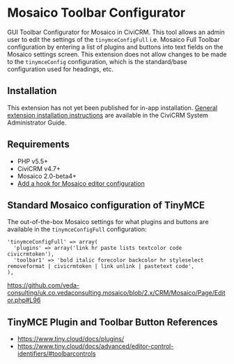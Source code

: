 # Mosaico Toolbar Configurator

GUI Toolbar Configurator for Mosaico in CiviCRM. This tool allows an admin user to edit the settings of the `tinymceConfigFull` i.e. Mosaico Full Toolbar configuration by entering a list of plugins and buttons into text fields on the Mosaico settings screen. This extension does not allow changes to be made to the `tinymceConfig` configuration, which is the standard/base configuration used for headings, etc.

## Installation

This extension has not yet been published for in-app installation. [General extension installation instructions](https://docs.civicrm.org/sysadmin/en/latest/customize/extensions/#installing-a-new-extension) are available in the CiviCRM System Administrator Guide.

## Requirements

* PHP v5.5+
* CiviCRM v4.7+
* Mosaico 2.0-beta4+
* [Add a hook for Mosaico editor configuration](https://patch-diff.githubusercontent.com/raw/veda-consulting/uk.co.vedaconsulting.mosaico/pull/272.patch)

## Standard Mosaico configuration of TinyMCE

The out-of-the-box Mosaico settings for what plugins and buttons are available in the `tinymceConfigFull` configuration:

```
'tinymceConfigFull' => array(
  'plugins' => array('link hr paste lists textcolor code civicrmtoken'),
  'toolbar1' => 'bold italic forecolor backcolor hr styleselect removeformat | civicrmtoken | link unlink | pastetext code',
),
```

https://github.com/veda-consulting/uk.co.vedaconsulting.mosaico/blob/2.x/CRM/Mosaico/Page/Editor.php#L96

## TinyMCE Plugin and Toolbar Button References

- https://www.tiny.cloud/docs/plugins/
- https://www.tiny.cloud/docs/advanced/editor-control-identifiers/#toolbarcontrols

